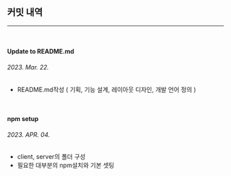 ## 커밋 내역

---

<br>

#### Update to README.md

###### 2023. Mar. 22.

- README.md작성 ( 기획, 기능 설계, 레이아웃 디자인, 개발 언어 정의 )

<br>

#### npm setup

###### 2023. APR. 04.

- client, server의 폴더 구성
- 필요한 대부분의 npm설치와 기본 셋팅
